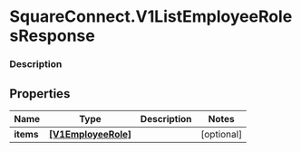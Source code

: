# SquareConnect.V1ListEmployeeRolesResponse

### Description



## Properties
Name | Type | Description | Notes
------------ | ------------- | ------------- | -------------
**items** | [**[V1EmployeeRole]**](V1EmployeeRole.md) |  | [optional] 


